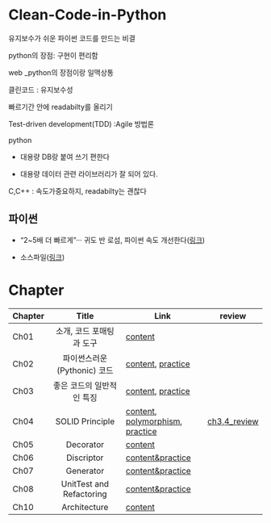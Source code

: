 # Clean-Code-in-Python
유지보수가 쉬운 파이썬 코드를 만드는 비결

python의 장점: 구현이 편리함

web _python의 장점이랑 일맥상통

클린코드 : 유지보수성

빠르기간 안에 readabilty를 올리기

Test-driven development(TDD) :Agile 방법론



python 

- 대용량 DB랑 붙여 쓰기 편한다

- 대용량 데이터 관련 라이브러리가 잘 되어 있다. 



C,C++ : 속도가중요하지, readabilty는 괜찮다



## 파이썬 

- “2~5배 더 빠르게”··· 귀도 반 로섬, 파이썬 속도 개선한다([링크](https://www.ciokorea.com/news/193909))

- 소스파일([링크](https://github.com/packtpublishing/clean-code-in-python))



# Chapter

| Chapter |            Title            | Link                     |  review |
| ------- | :-------------------------: | ------------------------ | -------------------|
| Ch01    |  소개, 코드 포매팅과 도구   | [content](notes/ch1.md) ||
| Ch02    | 파이썬스러운(Pythonic) 코드 | [content](notes/ch2.md), [practice](practice/ch2.ipynb) ||
| Ch03    |  좋은 코드의 일반적인 특징  | [content](notes/ch3.md), [practice](practice/ch3.ipynb) ||
| Ch04    |  SOLID Principle  | [content](notes/ch4.md), [polymorphism](practice/polymorphism.ipynb), <br />[practice](practice/ch4.ipynb) |[ch3,4_review](notes/review_ch3_ch4.md)|
| Ch05    |  Decorator  | [content](notes/ch5.md) ||
| Ch06    |  Discriptor  | [content&practice](practice/ch6.ipynb) ||
| Ch07    |  Generator  | [content&practice](practice/ch7.ipynb) ||
| Ch08    |  UnitTest and Refactoring  | [content&practice](practice/ch8.ipynb) ||
| Ch10    |  Architecture  | [content](note/ch10.ipynb) ||